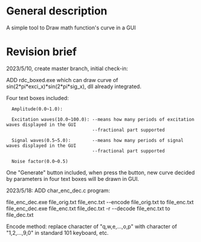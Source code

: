 # General description
A simple tool to Draw math function's curve in a GUI

# Revision brief
2023/5/10, create master branch, initial check-in:

ADD rdc_boxed.exe which can draw curve of sin(2\*pi\*exci_x)\*sin(2\*pi\*sig_x), dll already integrated.

  Four text boxes included:

      Amplitude(0.0~1.0):

      Excitation waves(10.0~100.0): --means how many periods of excitation waves displayed in the GUI
                                    --fractional part supported

      Signal waves(0.5~5.0):        --means how many periods of signal waves displayed in the GUI
                                    --fractional part supported

      Noise factor(0.0~0.5)
  
  One "Generate" button included, when press the button, new curve decided by parameters in four text boxes will be drawn in GUI.

2023/5/18:
ADD char_enc_dec.c program:

  file_enc_dec.exe file_orig.txt file_enc.txt     --encode file_orig.txt to file_enc.txt
  file_enc_dec.exe file_enc.txt file_dec.txt -r   --decode file_enc.txt to file_dec.txt

Encode method: replace character of "q,w,e,...,o,p" with character of "1,2,...,9,0" in standard 101 keyboard, etc.
